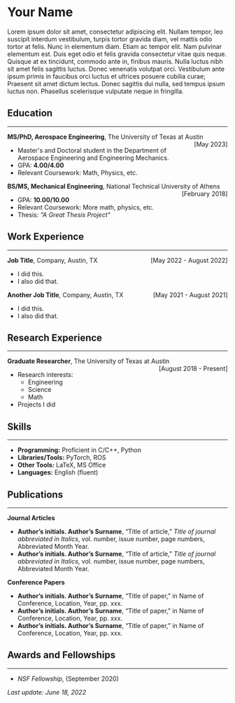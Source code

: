 # Your Name

Lorem ipsum dolor sit amet, consectetur adipiscing elit. Nullam tempor, leo suscipit interdum vestibulum, turpis tortor gravida diam, vel mattis odio tortor at felis. Nunc in elementum diam. Etiam ac tempor elit. Nam pulvinar elementum est. Duis eget odio et felis gravida consectetur vitae quis neque. Quisque at ex tincidunt, commodo ante in, finibus mauris. Nulla luctus nibh sit amet felis sagittis luctus. Donec venenatis volutpat orci. Vestibulum ante ipsum primis in faucibus orci luctus et ultrices posuere cubilia curae; Praesent sit amet dictum lectus. Donec sagittis dui nulla, sed tempus ipsum luctus non. Phasellus scelerisque vulputate neque in fringilla.

**Education**
------------------------------------------------------------------------
***

<p><strong>MS/PhD, Aerospace Engineering</strong>, The University of Texas at Austin<span style="float:right;">[May 2023]</span></p>

-   Master's and Doctoral student in the Department of Aerospace
    Engineering and Engineering Mechanics.
-   GPA: **4.00/4.00**
-   Relevant Coursework: Math, Physics, etc.

<p><strong>BS/MS, Mechanical Engineering</strong>, National Technical University of Athens <span style="float:right;">[February 2018]</span></p>

-   GPA: **10.00/10.00**
-   Relevant Coursework: More math, physics, etc.
-   Thesis: *"A Great Thesis Project"*


**Work Experience**
------------------------------------------------------------------------
***

<p><strong>Job Title</strong>, Company, Austin, TX <span style="float:right;">[May 2022 - August 2022]</span></p>

-   I did this.
-   I also did that.

<p><strong>Another Job Title</strong>, Company, Austin, TX <span style="float:right;">[May 2021 - August 2021]</span></p>

-   I did this.
-   I also did that.

**Research Experience**
------------------------------------------------------------------------
***

<p><strong>Graduate Researcher</strong>, The University of Texas at Austin <span style="float:right;">[August 2018 - Present]</span></p>

-   Research interests:
    -   Engineering
    -   Science
    -   Math
-   Projects I did

**Skills**
------------------------------------------------------------------------
***

<!--
|  |   |
| :---                   |    :----   |
|  **Programming:**      | Proficient in C/C++, Python |
|  **Libraries/Tools:**  | PyTorch, ROS |
|  **Other Tools:**      | LaTeX, MS Office |
|  **Languages:**        | English (fluent) |
|  |   |
-->

- **Programming:** Proficient in C/C++, Python
- **Libraries/Tools:** PyTorch, ROS
- **Other Tools:** LaTeX, MS Office
- **Languages:** English (fluent)

**Publications**
------------------------------------------------------------------------
***

**Journal Articles**

-   **Author’s initials. Author’s Surname**, “Title of article,” *Title of journal abbreviated in Italics*, vol. number, issue number, page numbers, Abbreviated Month Year.
-   **Author’s initials. Author’s Surname**, “Title of article,” *Title of journal abbreviated in Italics*, vol. number, issue number, page numbers, Abbreviated Month Year.

**Conference Papers**

-   **Author’s initials. Author’s Surname**, “Title of paper,” in Name of Conference, Location, Year, pp. xxx.
-   **Author’s initials. Author’s Surname**, “Title of paper,” in Name of Conference, Location, Year, pp. xxx.
-   **Author’s initials. Author’s Surname**, “Title of paper,” in Name of Conference, Location, Year, pp. xxx.


**Awards and Fellowships**
------------------------------------------------------------------------
***

-   *NSF Fellowship*, (September 2020)
    
    
*Last update: June 18, 2022*

